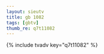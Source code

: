 ```yaml
--- 
layout: sieutv
title: gb 1082
tags: [gbtv]
thumb_re: q7t11082
---
```

{% include tvadv key="q7t11082" %} 
